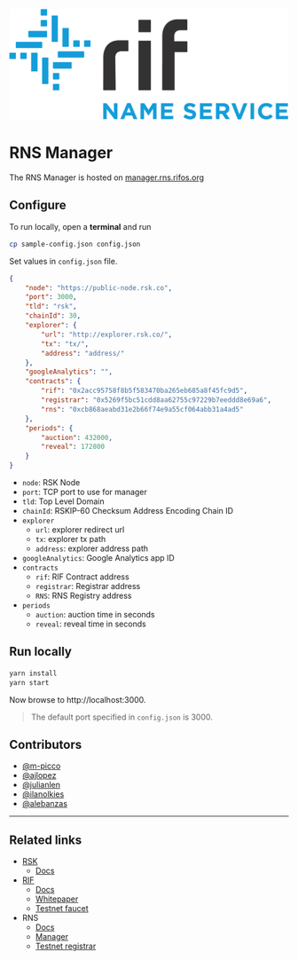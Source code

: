 <img src="/logo.png" alt="logo" height="200" />

# RNS Manager

The RNS Manager is hosted on [manager.rns.rifos.org](https://manager.rns.rifos.org)

## Configure
To run locally, open a **terminal** and run

```bash
cp sample-config.json config.json
```

Set values in `config.json` file.

```json
{
    "node": "https://public-node.rsk.co",
    "port": 3000,
    "tld": "rsk",
    "chainId": 30,
    "explorer": {
        "url": "http://explorer.rsk.co/",
        "tx": "tx/",
        "address": "address/"
    },
    "googleAnalytics": "",
    "contracts": {
        "rif": "0x2acc95758f8b5f583470ba265eb685a8f45fc9d5",
        "registrar": "0x5269f5bc51cdd8aa62755c97229b7eeddd8e69a6",
        "rns": "0xcb868aeabd31e2b66f74e9a55cf064abb31a4ad5"
    },
    "periods": {
        "auction": 432000,
        "reveal": 172800
    }
}
```

- `node`: RSK Node
- `port`: TCP port to use for manager
- `tld`: Top Level Domain
- `chainId`: RSKIP-60 Checksum Address Encoding Chain ID
- `explorer`
    - `url`: explorer redirect url
    - `tx`: explorer tx path
    - `address`: explorer address path
- `googleAnalytics`: Google Analytics app ID
- `contracts`
    - `rif`: RIF Contract address
    - `registrar`: Registrar address
    - `RNS`: RNS Registry address
- `periods`
    - `auction`: auction time in seconds
    - `reveal`: reveal time in seconds

## Run locally

```bash
yarn install
yarn start
```

Now browse to http://localhost:3000.

> The default port specified in ``config.json`` is 3000.

## Contributors

- [@m-picco](https://github.com/m-picco)
- [@ajlopez](https://github.com/ajlopez)
- [@julianlen](https://github.com/julianlen)
- [@ilanolkies](https://github.com/ilanolkies)
- [@alebanzas](https://github.com/alebanzas)

---

## Related links

- [RSK](https://rsk.co)
    - [Docs](https://docs.rsk.co)
- [RIF](https://rifos.org)
    - [Docs](https://www.rifos.org/documentation/)
    - [Whitepaper](https://docs.rifos.org/rif-whitepaper-en.pdf)
    - [Testnet faucet](https://faucet.rifos.org)
- RNS
    - [Docs](https://docs.rns.rifos.org)
    - [Manager](https://rns.rifos.org)
    - [Testnet registrar](https://testnet.rns.rifos.org)
